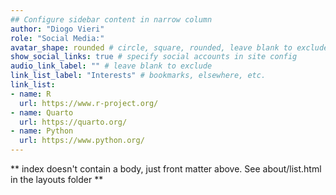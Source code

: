 ```yaml
---
## Configure sidebar content in narrow column
author: "Diogo Vieri"
role: "Social Media:"
avatar_shape: rounded # circle, square, rounded, leave blank to exclude
show_social_links: true # specify social accounts in site config
audio_link_label: "" # leave blank to exclude
link_list_label: "Interests" # bookmarks, elsewhere, etc.
link_list:
- name: R
  url: https://www.r-project.org/
- name: Quarto
  url: https://quarto.org/
- name: Python
  url: https://www.python.org/
---
```


** index doesn't contain a body, just front matter above.
See about/list.html in the layouts folder **